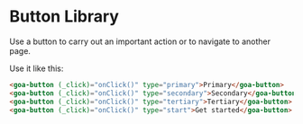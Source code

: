 # Button Library

Use a button to carry out an important action or to navigate to another page. 

Use it like this:

```html
<goa-button (_click)="onClick()" type="primary">Primary</goa-button>
<goa-button (_click)="onClick()" type="secondary">Secondary</goa-button>
<goa-button (_click)="onClick()" type="tertiary">Tertiary</goa-button>
<goa-button (_click)="onClick()" type="start">Get started</goa-button>
```
